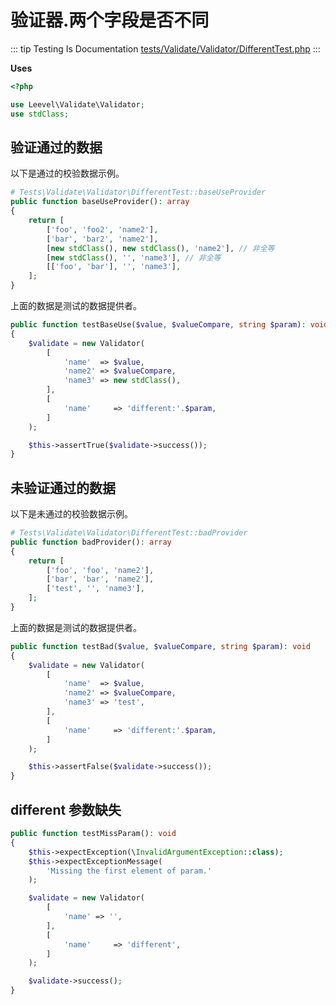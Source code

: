 # 验证器.两个字段是否不同

::: tip Testing Is Documentation
[tests/Validate/Validator/DifferentTest.php](https://github.com/hunzhiwange/framework/blob/master/tests/Validate/Validator/DifferentTest.php)
:::
    
**Uses**

``` php
<?php

use Leevel\Validate\Validator;
use stdClass;
```

## 验证通过的数据

以下是通过的校验数据示例。

``` php
# Tests\Validate\Validator\DifferentTest::baseUseProvider
public function baseUseProvider(): array
{
    return [
        ['foo', 'foo2', 'name2'],
        ['bar', 'bar2', 'name2'],
        [new stdClass(), new stdClass(), 'name2'], // 非全等
        [new stdClass(), '', 'name3'], // 非全等
        [['foo', 'bar'], '', 'name3'],
    ];
}
```

上面的数据是测试的数据提供者。


``` php
public function testBaseUse($value, $valueCompare, string $param): void
{
    $validate = new Validator(
        [
            'name'  => $value,
            'name2' => $valueCompare,
            'name3' => new stdClass(),
        ],
        [
            'name'     => 'different:'.$param,
        ]
    );

    $this->assertTrue($validate->success());
}
```
    
## 未验证通过的数据

以下是未通过的校验数据示例。

``` php
# Tests\Validate\Validator\DifferentTest::badProvider
public function badProvider(): array
{
    return [
        ['foo', 'foo', 'name2'],
        ['bar', 'bar', 'name2'],
        ['test', '', 'name3'],
    ];
}
```

上面的数据是测试的数据提供者。


``` php
public function testBad($value, $valueCompare, string $param): void
{
    $validate = new Validator(
        [
            'name'  => $value,
            'name2' => $valueCompare,
            'name3' => 'test',
        ],
        [
            'name'     => 'different:'.$param,
        ]
    );

    $this->assertFalse($validate->success());
}
```
    
## different 参数缺失

``` php
public function testMissParam(): void
{
    $this->expectException(\InvalidArgumentException::class);
    $this->expectExceptionMessage(
        'Missing the first element of param.'
    );

    $validate = new Validator(
        [
            'name' => '',
        ],
        [
            'name'     => 'different',
        ]
    );

    $validate->success();
}
```